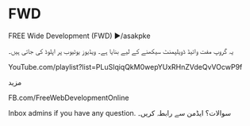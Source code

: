 # FWD
FREE Wide Development (FWD) ▶️/asakpke


یہ گروپ مفت وائیڈ ڈویلپمنٹ سیکھنے کے لیے بنایا ہے۔ ویڈیوز یوٹیوب پر اپلوڈ کی جاتی ہیں۔

YouTube.com/playlist?list=PLuSlqiqQkM0wepYUxRHnZVdeQvVOcwP9f


مزید

FB.com/FreeWebDevelopmentOnline

Inbox admins if you have any question. 
سوالات؟ ایڈمن سے رابطہ کریں۔
